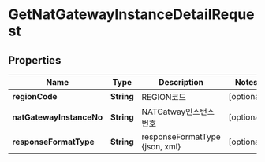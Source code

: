 
# GetNatGatewayInstanceDetailRequest

## Properties
Name | Type | Description | Notes
------------ | ------------- | ------------- | -------------
**regionCode** | **String** | REGION코드 |  [optional]
**natGatewayInstanceNo** | **String** | NATGatway인스턴스번호 |  [optional]
**responseFormatType** | **String** | responseFormatType {json, xml} |  [optional]



